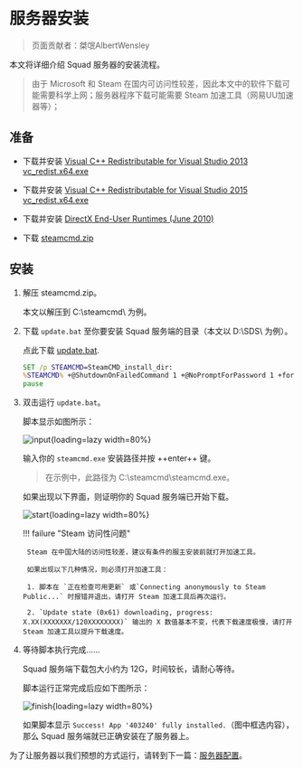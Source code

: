 # 服务器安装

> 页面贡献者：桀氓AlbertWensley

本文将详细介绍 Squad 服务器的安装流程。

> 由于 Microsoft 和 Steam 在国内可访问性较差，因此本文中的软件下载可能需要科学上网；服务器程序下载可能需要 Steam 加速工具（网易UU加速器等）；

## 准备

- 下载并安装 [Visual C++ Redistributable for Visual Studio 2013 vc_redist.x64.exe](https://www.microsoft.com/en-us/download/details.aspx?id=40784)

- 下载并安装 [Visual C++ Redistributable for Visual Studio 2015 vc_redist.x64.exe](https://www.microsoft.com/en-us/download/details.aspx?id=48145)

- 下载并安装 [DirectX End-User Runtimes (June 2010)](https://www.microsoft.com/en-us/download/details.aspx?id=8109)

- 下载 [steamcmd.zip](https://steamcdn-a.akamaihd.net/client/installer/steamcmd.zip)

## 安装

1. 解压 steamcmd.zip。

    本文以解压到 C:\steamcmd\ 为例。

2. 下载 `update.bat` 至你要安装 Squad 服务端的目录（本文以 D:\SDS\ 为例）。

    点此下载 [update.bat](./scripts/update.bat).

    ```bat title="update.bat" linenums="1"
    SET /p STEAMCMD=SteamCMD_install_dir: 
    %STEAMCMD% +@ShutdownOnFailedCommand 1 +@NoPromptForPassword 1 +force_install_dir %~dp0% +login anonymous +app_update 403240 validate +quit
    pause
    ```

2. 双击运行 `update.bat`。

    脚本显示如图所示：

    ![input](/img/server/installation/input.png){loading=lazy width=80%}

    输入你的 `steamcmd.exe` 安装路径并按 ++enter++ 键。

    > 在示例中，此路径为 C:\steamcmd\steamcmd.exe。

    如果出现以下界面，则证明你的 Squad 服务端已开始下载。

    ![start](/img/server/installation/start.png){loading=lazy width=80%}

    !!! failure "Steam 访问性问题"

        Steam 在中国大陆的访问性较差，建议有条件的服主安装前就打开加速工具。

        如果出现以下几种情况，则必须打开加速工具：
            
        1. 脚本在 `正在检查可用更新` 或`Connecting anonymously to Steam Public...` 时报错并退出，请打开 Steam 加速工具后再次运行。

        2. `Update state (0x61) downloading, progress: X.XX(XXXXXXX/120XXXXXXXX)` 输出的 X 数值基本不变，代表下载速度极慢，请打开 Steam 加速工具以提升下载速度。

3. 等待脚本执行完成......

    Squad 服务端下载包大小约为 12G，时间较长，请耐心等待。

    脚本运行正常完成后应如下图所示：
    
    ![finish](/img/server/installation/finish.png){loading=lazy width=80%}

    如果脚本显示 `Success! App '403240' fully installed.`（图中框选内容），那么 Squad 服务端就已正确安装在了服务器上。

为了让服务器以我们预想的方式运行，请转到下一篇：[服务器配置](../configuration)。